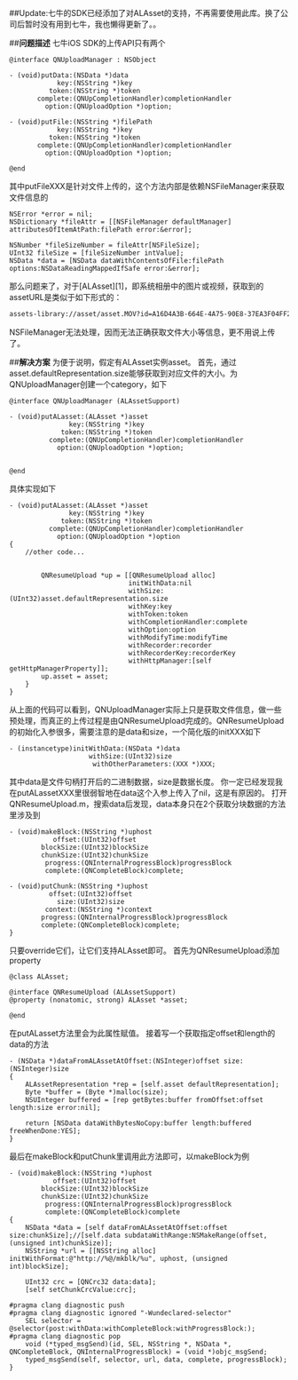 ##Update:七牛的SDK已经添加了对ALAsset的支持，不再需要使用此库。换了公司后暂时没有用到七牛，我也懒得更新了。。

##**问题描述**
七牛iOS SDK的上传API只有两个
```objc
@interface QNUploadManager : NSObject

- (void)putData:(NSData *)data
            key:(NSString *)key
          token:(NSString *)token
       complete:(QNUpCompletionHandler)completionHandler
         option:(QNUploadOption *)option;

- (void)putFile:(NSString *)filePath
            key:(NSString *)key
          token:(NSString *)token
       complete:(QNUpCompletionHandler)completionHandler
         option:(QNUploadOption *)option;

@end
```
其中putFileXXX是针对文件上传的，这个方法内部是依赖NSFileManager来获取文件信息的
```objc
NSError *error = nil;
NSDictionary *fileAttr = [[NSFileManager defaultManager] attributesOfItemAtPath:filePath error:&error];

NSNumber *fileSizeNumber = fileAttr[NSFileSize];
UInt32 fileSize = [fileSizeNumber intValue];
NSData *data = [NSData dataWithContentsOfFile:filePath options:NSDataReadingMappedIfSafe error:&error];
```
那么问题来了，对于[ALAsset][1]，即系统相册中的图片或视频，获取到的assetURL是类似于如下形式的：
```sh
assets-library://asset/asset.MOV?id=A16D4A3B-664E-4A75-90E8-37EA3F04FF2E&ext=MOV
```
NSFileManager无法处理，因而无法正确获取文件大小等信息，更不用说上传了。

##**解决方案**
为便于说明，假定有ALAsset实例asset。
首先，通过asset.defaultRepresentation.size能够获取到对应文件的大小。为QNUploadManager创建一个category，如下
```objc
@interface QNUploadManager (ALAssetSupport)

- (void)putALasset:(ALAsset *)asset
               key:(NSString *)key
             token:(NSString *)token
          complete:(QNUpCompletionHandler)completionHandler
            option:(QNUploadOption *)option;


@end
```
具体实现如下
```objc
- (void)putALasset:(ALAsset *)asset
               key:(NSString *)key
             token:(NSString *)token
          complete:(QNUpCompletionHandler)completionHandler
            option:(QNUploadOption *)option
{
    //other code...
  
        
        QNResumeUpload *up = [[QNResumeUpload alloc]
                              initWithData:nil
                              withSize:(UInt32)asset.defaultRepresentation.size
                              withKey:key
                              withToken:token
                              withCompletionHandler:complete
                              withOption:option
                              withModifyTime:modifyTime
                              withRecorder:recorder
                              withRecorderKey:recorderKey
                              withHttpManager:[self getHttpManagerProperty]];
        up.asset = asset;
    }
}
```

从上面的代码可以看到，QNUploadManager实际上只是获取文件信息，做一些预处理，而真正的上传过程是由QNResumeUpload完成的。QNResumeUpload的初始化入参很多，需要注意的是data和size，一个简化版的initXXX如下
```objc
- (instancetype)initWithData:(NSData *)data
                    withSize:(UInt32)size
                     withOtherParameters:(XXX *)XXX;
```
其中data是文件句柄打开后的二进制数据，size是数据长度。
你一定已经发现我在putALassetXXX里很弱智地在data这个入参上传入了nil，这是有原因的。
打开QNResumeUpload.m，搜索data后发现，data本身只在2个获取分块数据的方法里涉及到
```objc
- (void)makeBlock:(NSString *)uphost
           offset:(UInt32)offset
        blockSize:(UInt32)blockSize
        chunkSize:(UInt32)chunkSize
         progress:(QNInternalProgressBlock)progressBlock
         complete:(QNCompleteBlock)complete;

- (void)putChunk:(NSString *)uphost
          offset:(UInt32)offset
            size:(UInt32)size
         context:(NSString *)context
        progress:(QNInternalProgressBlock)progressBlock
        complete:(QNCompleteBlock)complete; 
}
```
只要override它们，让它们支持ALAsset即可。
首先为QNResumeUpload添加property
```objc
@class ALAsset;

@interface QNResumeUpload (ALAssetSupport)
@property (nonatomic, strong) ALAsset *asset;

@end
```
在putALasset方法里会为此属性赋值。
接着写一个获取指定offset和length的data的方法
```objc
- (NSData *)dataFromALAssetAtOffset:(NSInteger)offset size:(NSInteger)size
{
    ALAssetRepresentation *rep = [self.asset defaultRepresentation];
    Byte *buffer = (Byte *)malloc(size);
    NSUInteger buffered = [rep getBytes:buffer fromOffset:offset length:size error:nil];
    
    return [NSData dataWithBytesNoCopy:buffer length:buffered freeWhenDone:YES];
}
```
最后在makeBlock和putChunk里调用此方法即可，以makeBlock为例
```objc
- (void)makeBlock:(NSString *)uphost
           offset:(UInt32)offset
        blockSize:(UInt32)blockSize
        chunkSize:(UInt32)chunkSize
         progress:(QNInternalProgressBlock)progressBlock
         complete:(QNCompleteBlock)complete
{
    NSData *data = [self dataFromALAssetAtOffset:offset size:chunkSize];//[self.data subdataWithRange:NSMakeRange(offset, (unsigned int)chunkSize)];
    NSString *url = [[NSString alloc] initWithFormat:@"http://%@/mkblk/%u", uphost, (unsigned int)blockSize];
    
    UInt32 crc = [QNCrc32 data:data];
    [self setChunkCrcValue:crc];
    
#pragma clang diagnostic push
#pragma clang diagnostic ignored "-Wundeclared-selector"
    SEL selector = @selector(post:withData:withCompleteBlock:withProgressBlock:);
#pragma clang diagnostic pop
    void (*typed_msgSend)(id, SEL, NSString *, NSData *, QNCompleteBlock, QNInternalProgressBlock) = (void *)objc_msgSend;
    typed_msgSend(self, selector, url, data, complete, progressBlock);
}
```
